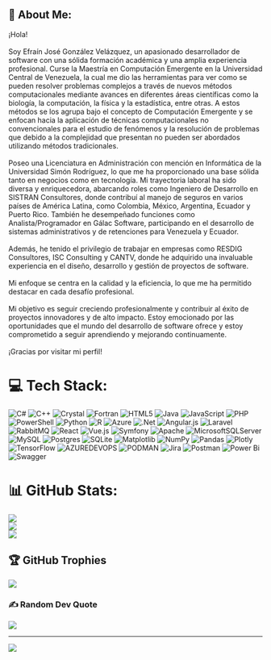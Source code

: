 ## 💫 About Me:
¡Hola! <br><br>Soy Efraín José González Velázquez, un apasionado desarrollador de software con una sólida formación académica y una amplia experiencia profesional. Curse la Maestría en Computación Emergente en la Universidad Central de Venezuela, la cual me dio las herramientas para ver como se pueden resolver problemas complejos a través de nuevos métodos computacionales mediante avances en diferentes áreas científicas como la biología, la computación, la física y la estadística, entre otras.  A estos métodos se los agrupa bajo el concepto de Computación Emergente y se enfocan hacia la aplicación de técnicas computacionales no convencionales para el estudio de fenómenos y la resolución de problemas que debido a la complejidad que presentan no pueden ser abordados utilizando métodos tradicionales.<br><br>Poseo una Licenciatura en Administración con mención en Informática de la Universidad Simón Rodríguez, lo que me ha proporcionado una base sólida tanto en negocios como en tecnología. Mi trayectoria laboral ha sido diversa y enriquecedora, abarcando roles como Ingeniero de Desarrollo en SISTRAN Consultores, donde contribuí al manejo de seguros en varios países de América Latina, como Colombia, México, Argentina, Ecuador y Puerto Rico. También he desempeñado funciones como Analista/Programador en Gálac Software, participando en el desarrollo de sistemas administrativos y de retenciones para Venezuela y Ecuador.<br><br>Además, he tenido el privilegio de trabajar en empresas como RESDIG Consultores, ISC Consulting y CANTV, donde he adquirido una invaluable experiencia en el diseño, desarrollo y gestión de proyectos de software.<br><br>Mi enfoque se centra en la calidad y la eficiencia, lo que me ha permitido destacar en cada desafío profesional. <br><br>Mi objetivo es seguir creciendo profesionalmente y contribuir al éxito de proyectos innovadores y de alto impacto. Estoy emocionado por las oportunidades que el mundo del desarrollo de software ofrece y estoy comprometido a seguir aprendiendo y mejorando continuamente.<br><br>¡Gracias por visitar mi perfil!


# 💻 Tech Stack:
![C#](https://img.shields.io/badge/c%23-%23239120.svg?style=plastic&logo=csharp&logoColor=white) ![C++](https://img.shields.io/badge/c++-%2300599C.svg?style=plastic&logo=c%2B%2B&logoColor=white) ![Crystal](https://img.shields.io/badge/crystal-%23000000.svg?style=plastic&logo=crystal&logoColor=white) ![Fortran](https://img.shields.io/badge/Fortran-%23734F96.svg?style=plastic&logo=fortran&logoColor=white) ![HTML5](https://img.shields.io/badge/html5-%23E34F26.svg?style=plastic&logo=html5&logoColor=white) ![Java](https://img.shields.io/badge/java-%23ED8B00.svg?style=plastic&logo=openjdk&logoColor=white) ![JavaScript](https://img.shields.io/badge/javascript-%23323330.svg?style=plastic&logo=javascript&logoColor=%23F7DF1E) ![PHP](https://img.shields.io/badge/php-%23777BB4.svg?style=plastic&logo=php&logoColor=white) ![PowerShell](https://img.shields.io/badge/PowerShell-%235391FE.svg?style=plastic&logo=powershell&logoColor=white) ![Python](https://img.shields.io/badge/python-3670A0?style=plastic&logo=python&logoColor=ffdd54) ![R](https://img.shields.io/badge/r-%23276DC3.svg?style=plastic&logo=r&logoColor=white) ![Azure](https://img.shields.io/badge/azure-%230072C6.svg?style=plastic&logo=microsoftazure&logoColor=white) ![.Net](https://img.shields.io/badge/.NET-5C2D91?style=plastic&logo=.net&logoColor=white) ![Angular.js](https://img.shields.io/badge/angular.js-%23E23237.svg?style=plastic&logo=angularjs&logoColor=white) ![Laravel](https://img.shields.io/badge/laravel-%23FF2D20.svg?style=plastic&logo=laravel&logoColor=white) ![RabbitMQ](https://img.shields.io/badge/rabbitmq-FF6600?style=plastic&logo=rabbitmq&logoColor=white) ![React](https://img.shields.io/badge/react-%2320232a.svg?style=plastic&logo=react&logoColor=%2361DAFB) ![Vue.js](https://img.shields.io/badge/vue.js-%2335495e.svg?style=plastic&logo=vuedotjs&logoColor=%234FC08D) ![Symfony](https://img.shields.io/badge/symfony-%23000000.svg?style=plastic&logo=symfony&logoColor=white) ![Apache](https://img.shields.io/badge/apache-%23D42029.svg?style=plastic&logo=apache&logoColor=white) ![MicrosoftSQLServer](https://img.shields.io/badge/Microsoft%20SQL%20Server-CC2927?style=plastic&logo=microsoft%20sql%20server&logoColor=white) ![MySQL](https://img.shields.io/badge/mysql-%2300000f.svg?style=plastic&logo=mysql&logoColor=white) ![Postgres](https://img.shields.io/badge/postgres-%23316192.svg?style=plastic&logo=postgresql&logoColor=white) ![SQLite](https://img.shields.io/badge/sqlite-%2307405e.svg?style=plastic&logo=sqlite&logoColor=white) ![Matplotlib](https://img.shields.io/badge/Matplotlib-%23ffffff.svg?style=plastic&logo=Matplotlib&logoColor=black) ![NumPy](https://img.shields.io/badge/numpy-%23013243.svg?style=plastic&logo=numpy&logoColor=white) ![Pandas](https://img.shields.io/badge/pandas-%23150458.svg?style=plastic&logo=pandas&logoColor=white) ![Plotly](https://img.shields.io/badge/Plotly-%233F4F75.svg?style=plastic&logo=plotly&logoColor=white) ![TensorFlow](https://img.shields.io/badge/TensorFlow-%23FF6F00.svg?style=plastic&logo=TensorFlow&logoColor=white) ![AZUREDEVOPS](https://img.shields.io/badge/azuredevops-0078D7.svg?style=plastic&logo=azuredevops&logoColor=white&color=%230078D7) ![PODMAN](https://img.shields.io/badge/podman-892CA0.svg?style=plastic&logo=podman&logoColor=white) ![Jira](https://img.shields.io/badge/jira-%230A0FFF.svg?style=plastic&logo=jira&logoColor=white) ![Postman](https://img.shields.io/badge/Postman-FF6C37?style=plastic&logo=postman&logoColor=white) ![Power Bi](https://img.shields.io/badge/power_bi-F2C811?style=plastic&logo=powerbi&logoColor=black) ![Swagger](https://img.shields.io/badge/-Swagger-%23Clojure?style=plastic&logo=swagger&logoColor=white)
# 📊 GitHub Stats:
![](https://github-readme-stats.vercel.app/api?username=Efraingon&theme=vue-dark&hide_border=false&include_all_commits=true&count_private=false)<br/>
![](https://github-readme-streak-stats.herokuapp.com/?user=Efraingon&theme=vue-dark&hide_border=false)<br/>
![](https://github-readme-stats.vercel.app/api/top-langs/?username=Efraingon&theme=vue-dark&hide_border=false&include_all_commits=true&count_private=false&layout=compact)

## 🏆 GitHub Trophies
![](https://github-profile-trophy.vercel.app/?username=Efraingon&theme=dark_dimmed&no-frame=false&no-bg=false&margin-w=4)

### ✍️ Random Dev Quote
![](https://quotes-github-readme.vercel.app/api?type=horizontal&theme=merko)


---
[![](https://visitcount.itsvg.in/api?id=Efraingon&icon=9&color=4)](https://visitcount.itsvg.in)

<!-- Proudly created with GPRM ( https://gprm.itsvg.in ) -->

